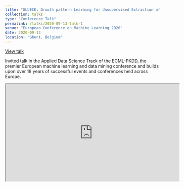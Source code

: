 ```yaml
---
title: "GLUECK: Growth pattern Learning for Unsupervised Extraction of Cancer Kinetics "
collection: talks
type: "Conference Talk"
permalink: /talks/2020-09-13-talk-1
venue: "European Conference on Machine Learning 2020"
date: 2020-09-13
location: "Ghent, Belgium"
---
```


[View talk](https://slideslive.com/38932380)

Invited talk in the Applied Data Science Track of the ECML-PKDD, the premier European machine learning and data mining conference and builds upon over 18 years of successful events and conferences held across Europe.

<iframe width="560" height="315" src="https://slideslive.com/38963698"></iframe>
